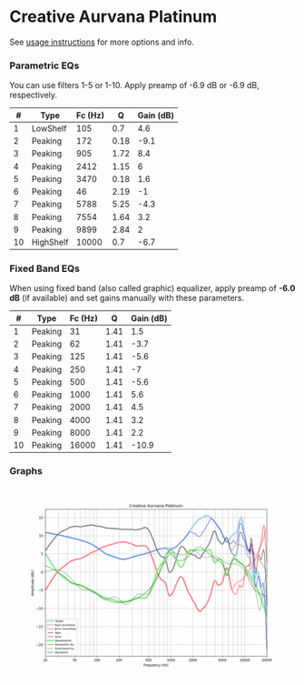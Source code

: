 # Creative Aurvana Platinum
See [usage instructions](https://github.com/jaakkopasanen/AutoEq#usage) for more options and info.

### Parametric EQs
You can use filters 1-5 or 1-10. Apply preamp of -6.9 dB or -6.9 dB, respectively.

|   # | Type      |   Fc (Hz) |    Q |   Gain (dB) |
|-----|-----------|-----------|------|-------------|
|   1 | LowShelf  |       105 | 0.7  |         4.6 |
|   2 | Peaking   |       172 | 0.18 |        -9.1 |
|   3 | Peaking   |       905 | 1.72 |         8.4 |
|   4 | Peaking   |      2412 | 1.15 |         6   |
|   5 | Peaking   |      3470 | 0.18 |         1.6 |
|   6 | Peaking   |        46 | 2.19 |        -1   |
|   7 | Peaking   |      5788 | 5.25 |        -4.3 |
|   8 | Peaking   |      7554 | 1.64 |         3.2 |
|   9 | Peaking   |      9899 | 2.84 |         2   |
|  10 | HighShelf |     10000 | 0.7  |        -6.7 |

### Fixed Band EQs
When using fixed band (also called graphic) equalizer, apply preamp of **-6.0 dB** (if available) and set gains manually with these parameters.

|   # | Type    |   Fc (Hz) |    Q |   Gain (dB) |
|-----|---------|-----------|------|-------------|
|   1 | Peaking |        31 | 1.41 |         1.5 |
|   2 | Peaking |        62 | 1.41 |        -3.7 |
|   3 | Peaking |       125 | 1.41 |        -5.6 |
|   4 | Peaking |       250 | 1.41 |        -7   |
|   5 | Peaking |       500 | 1.41 |        -5.6 |
|   6 | Peaking |      1000 | 1.41 |         5.6 |
|   7 | Peaking |      2000 | 1.41 |         4.5 |
|   8 | Peaking |      4000 | 1.41 |         3.2 |
|   9 | Peaking |      8000 | 1.41 |         2.2 |
|  10 | Peaking |     16000 | 1.41 |       -10.9 |

### Graphs
![](./Creative%20Aurvana%20Platinum.png)

